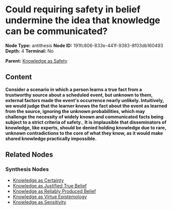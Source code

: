 # Could requiring safety in belief undermine the idea that knowledge can be communicated?

**Node Type:** antithesis
**Node ID:** 191fc806-833e-441f-9383-8f03db160493
**Depth:** 4
**Terminal:** No

**Parent:** [Knowledge as Safety](knowledge-as-safety-synthesis-2fa12d6d-538c-4f9c-a3c1-eed07a24e3a1.md)

## Content

**Consider a scenario in which a person learns a true fact from a trustworthy source about a scheduled event, but unknown to them, external factors made the event's occurrence nearly unlikely. Intuitively, we would judge that the learner knows the fact about the event as learned from the source, ignoring the unknown probabilities, which may challenge the necessity of widely known and communicated facts being subject to a strict criteria of safety.**, **It is implausible that disseminators of knowledge, like experts, should be denied holding knowledge due to rare, unknown contradictions to the core of what they know, as it would make shared knowledge practically impossible.**

## Related Nodes

### Synthesis Nodes

- [Knowledge as Certainty](knowledge-as-certainty-synthesis-b98d789d-14e1-4227-8d24-c618720f5144.md)
- [Knowledge as Justified True Belief](knowledge-as-justified-true-belief-synthesis-4b6fb8b3-2d96-4bab-8884-90a808e028dc.md)
- [Knowledge as Reliably Produced Belief](knowledge-as-reliably-produced-belief-synthesis-db291855-827b-4775-8413-a26edd5e5716.md)
- [Knowledge as Virtue Epistemology](knowledge-as-virtue-epistemology-synthesis-b6789297-d247-42e9-a379-4e211b639ddd.md)
- [Knowledge as Sensitivity](knowledge-as-sensitivity-synthesis-017a9a0a-3e00-4838-a15b-e52c85a321ca.md)
